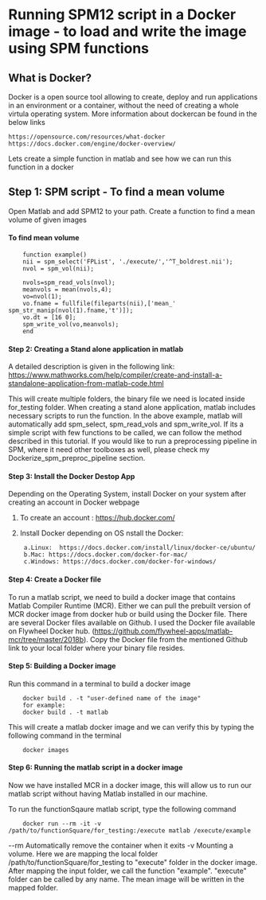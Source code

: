 # Running SPM12 script in a Docker image - to load and write the image using SPM functions

## What is Docker?
Docker is a open source tool allowing to create, deploy and run applications in an environment or a container, without the need of creating a whole virtula operating system. More information about dockercan be found in the below links

    https://opensource.com/resources/what-docker
    https://docs.docker.com/engine/docker-overview/

Lets create a simple function in matlab and see how we can run this function in a docker



## Step 1: SPM script - To find a mean volume
Open Matlab and add SPM12 to your path. Create a function to find a mean volume of given images

#### To find mean volume
        
        function example()
        nii = spm_select('FPList', './execute/','^T_boldrest.nii');
        nvol = spm_vol(nii);

        nvols=spm_read_vols(nvol);
        meanvols = mean(nvols,4);
        vo=nvol(1);
        vo.fname = fullfile(fileparts(nii),['mean_' spm_str_manip(nvol(1).fname,'t')]);
        vo.dt = [16 0];
        spm_write_vol(vo,meanvols);
        end


#### Step 2: Creating a Stand alone application in matlab 

A detailed description is given in the following link: 
https://www.mathworks.com/help/compiler/create-and-install-a-standalone-application-from-matlab-code.html

This will create multiple folders, the binary file we need is located inside for_testing folder. When creating a stand alone application, matlab includes  necessary scripts to run the function. In the above example, matlab will automatically add spm_select, spm_read_vols and spm_write_vol.
If its a simple script with few functions to be called, we can follow the method described in this tutorial.  If you would like to run a preprocessing pipeline in SPM, where it need other toolboxes as well, please check my Dockerize_spm_preproc_pipeline section.

#### Step 3: Install the Docker Destop App

Depending on the Operating System, install Docker on your system after creating an account in Docker webpage

1. To create an account : https://hub.docker.com/
2. Install Docker depending on OS
nstall the Docker: 

        a.Linux:  https://docs.docker.com/install/linux/docker-ce/ubuntu/
        b.Mac: https://docs.docker.com/docker-for-mac/
        c.Windows: https://docs.docker.com/docker-for-windows/


#### Step 4: Create a Docker file
To run a matlab script, we need to build a docker image that contains Matlab Compiler Runtime (MCR).
Either we can pull the prebuilt version of MCR docker image from docker hub or build using the Docker file. There are several Docker files available on Github. I used the Docker file available on Flywheel Docker hub. (https://github.com/flywheel-apps/matlab-mcr/tree/master/2018b). 
Copy the  Docker file  from the mentioned Github link to your local folder where your  binary file resides.

#### Step 5: Building a Docker image

Run this command in a terminal to build a docker image

        docker build . -t "user-defined name of the image"
        for example:
        docker build . -t matlab

This will create a matlab docker image and we can verify this by typing the following command in the terminal

        docker images
        

#### Step 6: Running  the  matlab script in a docker image

Now we have installed MCR in a docker image, this will allow us to run our matlab script without having Matlab installed in our machine.

To run the functionSqaure matlab script, type the following command 

        docker run --rm -it -v /path/to/functionSquare/for_testing:/execute matlab /execute/example


--rm  Automatically remove the container when it exits
-v  Mounting a volume. Here we are mapping the local folder /path/to/functionSquare/for_testing  to  "execute" folder in the docker image. 
After mapping the input folder, we call the function "example". "execute" folder can be called by any name. The mean image will be written in  the mapped folder.























